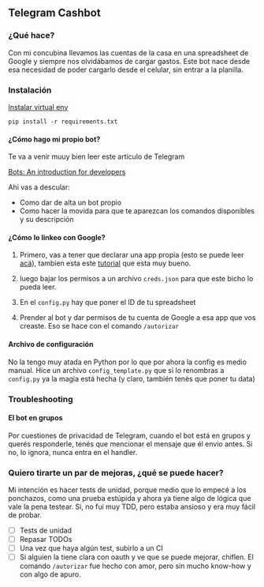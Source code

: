 ## Telegram Cashbot

### ¿Qué hace?

Con mi concubina llevamos las cuentas de la casa en una spreadsheet de Google y siempre nos olvidábamos de cargar gastos. Este bot nace desde esa necesidad de poder cargarlo desde el celular, sin entrar a la planilla.

### Instalación

[Instalar virtual env](https://packaging.python.org/guides/installing-using-pip-and-virtualenv/)

`pip install -r requirements.txt`


#### ¿Cómo hago mi propio bot?

Te va a venir muuy bien leer este artículo de Telegram

[Bots: An introduction for developers](https://core.telegram.org/bots)

Ahi vas a descular:

- Como dar de alta un bot propio
- Como hacer la movida para que te aparezcan los comandos disponibles y su descripción

#### ¿Cómo lo linkeo con Google?

1. Primero, vas a tener que declarar una app propia (esto se puede leer [acá](https://developers.google.com/identity/protocols/OAuth2)), tambien esta este [tutorial](https://github.com/gimite/google-drive-ruby/blob/master/doc/authorization.md) que esta muy bueno.

2. luego bajar los permisos a un archivo `creds.json` para que este bicho lo pueda leer.

3. En el `config.py` hay que poner el ID de tu spreadsheet

4. Prender al bot y dar permisos de tu cuenta de Google a esa app que vos creaste. Eso se hace con el comando `/autorizar`

#### Archivo de configuración

No la tengo muy atada en Python por lo que por ahora la config es medio manual. Hice un archivo `config_template.py` que si lo renombras a `config.py` ya la magia está hecha (y claro, también tenés que poner tu data)

### Troubleshooting

#### El bot en grupos

Por cuestiones de privacidad de Telegram, cuando el bot está en grupos y querés responderle, tenés que mencionar el mensaje que él envio antes. Si no, lo ignora, nunca entra en el handler.


### Quiero tirarte un par de mejoras, ¿qué se puede hacer?

Mi intención es hacer tests de unidad, porque medio que lo empecé a los ponchazos, como una prueba estúpida y ahora ya tiene algo de lógica que vale la pena testear. Si, no fui muy TDD, pero estaba ansioso y era muy fácil de probar.


- [ ] Tests de unidad
- [ ] Repasar TODOs
- [ ] Una vez que haya algún test, subirlo a un CI  
- [ ] Si alguien la tiene clara con oauth y ve que se puede mejorar, chiflen. El comando `/autorizar` fue hecho con amor, pero sin mucho know-how y con algo de apuro.  
